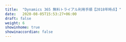 ```yaml
---
title:  "Dynamics 365 無料トライアル利用手順【2018年時点】"
date:   2020-08-05T15:53:27+06:00
draft: false
weight: 6
showinhome: true
showinaccordian: false
---
```


